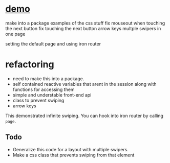 # [demo](http://swipe.meteor.com)

make into a package
examples of the css stuff
fix mouseout when touching the next button
fix touching the next button
arrow keys
multple swipers in one page

setting the default page and using iron router

# refactoring
 - need to make this into a package.
 - self contained reactive variables that arent in the session along with functions for accessing them
 - simple and understable front-end api
 - class to prevent swiping
 - arrow keys

This demonstrated infinite swiping. You can hook into iron router by calling
`page`.

## Todo

- Generalize this code for a layout with multiple swipers.
- Make a css class that prevents swiping from that element
